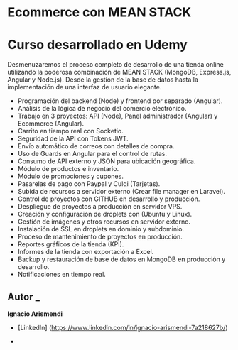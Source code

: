 # Ecommerce con MEAN STACK
# Curso desarrollado en Udemy
Desmenuzaremos el proceso completo de desarrollo de una tienda online utilizando la poderosa combinación de MEAN STACK (MongoDB, Express.js, Angular y Node.js). Desde la gestión de la base de datos hasta la implementación de una interfaz de usuario elegante.
* Programación del backend (Node) y frontend por separado (Angular).
* Análisis de la lógica de negocio del comercio electrónico.
* Trabajo en 3 proyectos: API (Node), Panel administrador (Angular) y Ecommerce (Angular).
* Carrito en tiempo real con Socketio.
* Seguridad de la API con Tokens JWT.
* Envío automático de correos con detalles de compra.
* Uso de Guards en Angular para el control de rutas.
* Consumo de API externo y JSON para ubicación geográfica.
* Módulo de productos e inventario.
* Módulo de promociones y cupones.
* Pasarelas de pago con Paypal y Culqi (Tarjetas).
* Subida de recursos a servidor externo (Crear file manager en Laravel).
* Control de proyectos con GITHUB en desarrollo y producción.
* Despliegue de proyectos a producción en servidor VPS.
* Creación y configuración de droplets con (Ubuntu y Linux).
* Gestión de imágenes y otros recursos en servidor externo.
* Instalación de SSL en droplets en dominio y subdominio.
* Proceso de mantenimiento de proyectos en producción.
* Reportes gráficos de la tienda (KPI).
* Informes de la tienda con exportación a Excel.
* Backup y restauración de base de datos en MongoDB en producción y desarrollo.
* Notificaciones en tiempo real.

## Autor _
**Ignacio Arismendi**

* [LinkedIn] (https://www.linkedin.com/in/ignacio-arismendi-7a218627b/)
+
